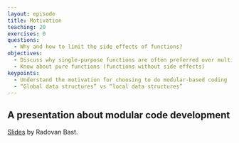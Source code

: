 ```yaml
---
layout: episode
title: Motivation
teaching: 20
exercises: 0
questions:
  - Why and how to limit the side effects of functions?
objectives:
  - Discuss why single-purpose functions are often preferred over multi-purpose functions
  - Know about pure functions (functions without side effects)
keypoints:
  - Understand the motivation for choosing to do modular-based coding
  - “Global data structures” vs “local data structures”
---
```



## A presentation about modular code development


[Slides](https://cicero.xyz/v3/remark/0.14.0/github.com/coderefinery/modular-code-development/master/talk.md/#1) by Radovan Bast.
